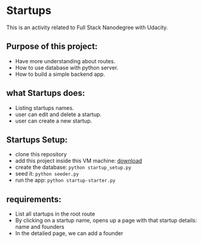 # Startups
This is an activity related to Full Stack Nanodegree with Udacity.

## Purpose of this project:
- Have more understanding about routes.
- How to use database with python server.
- How to build a simple backend app.

## what Startups does:
- Listing startups names.
- user can edit and delete a startup.
- user can create a new startup.

## Startups Setup:
- clone this repository
- add this project inside this VM machine: [download](https://github.com/udacity/fullstack-nanodegree-vm)
- create the database: `python startup_setup.py`
- seed it: `python seeder.py`
- run the app: `python startup-starter.py`

## requirements:
- List all startups in the root route
- By clicking on a startup name, opens up a page with that startup details: name and founders
- In the detailed page, we can add a founder
